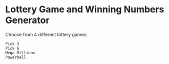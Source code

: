 # Lottery Game and Winning Numbers Generator

Choose from 4 different lottery games:
	
	Pick 3
	Pick 6
	Mega Millions
	Powerball
